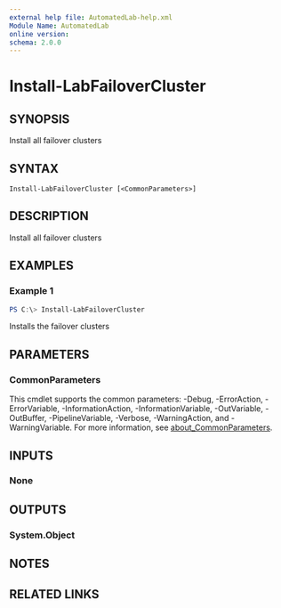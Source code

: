 ```yaml
---
external help file: AutomatedLab-help.xml
Module Name: AutomatedLab
online version:
schema: 2.0.0
---
```


# Install-LabFailoverCluster

## SYNOPSIS
Install all failover clusters

## SYNTAX

```
Install-LabFailoverCluster [<CommonParameters>]
```

## DESCRIPTION
Install all failover clusters

## EXAMPLES

### Example 1
```powershell
PS C:\> Install-LabFailoverCluster
```

Installs the failover clusters

## PARAMETERS

### CommonParameters
This cmdlet supports the common parameters: -Debug, -ErrorAction, -ErrorVariable, -InformationAction, -InformationVariable, -OutVariable, -OutBuffer, -PipelineVariable, -Verbose, -WarningAction, and -WarningVariable. For more information, see [about_CommonParameters](http://go.microsoft.com/fwlink/?LinkID=113216).

## INPUTS

### None
## OUTPUTS

### System.Object
## NOTES

## RELATED LINKS
